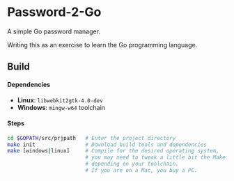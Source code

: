 # Password-2-Go

A simple Go password manager.

Writing this as an exercise to learn the Go programming language.


## Build

#### Dependencies
- **Linux**: `libwebkit2gtk-4.0-dev`
- **Windows**: `mingw-w64` toolchain

#### Steps
```bash
cd $GOPATH/src/prjpath   # Enter the project directory
make init                # Download build tools and dependencies
make [windows|linux]     # Compile for the desired operating system,
                         # you may need to tweak a little bit the Makefile
                         # depending on your toolchain.
                         # If you are on a Mac, you buy a PC.
```
